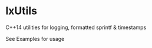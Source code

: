 lxUtils
=======

C++14 utilities for logging, formatted sprintf & timestamps

See Examples for usage




